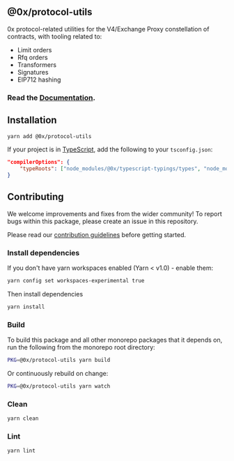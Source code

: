 ## @0x/protocol-utils

0x protocol-related utilities for the V4/Exchange Proxy constellation of contracts, with tooling related to:

- Limit orders
- Rfq orders
- Transformers
- Signatures
- EIP712 hashing

### Read the [Documentation](https://0x.org/docs/protocol/protocol-utils).

## Installation

```bash
yarn add @0x/protocol-utils
```

If your project is in [TypeScript](https://www.typescriptlang.org/), add the following to your `tsconfig.json`:

```json
"compilerOptions": {
    "typeRoots": ["node_modules/@0x/typescript-typings/types", "node_modules/@types"],
}
```

## Contributing

We welcome improvements and fixes from the wider community! To report bugs within this package, please create an issue in this repository.

Please read our [contribution guidelines](../../CONTRIBUTING.md) before getting started.

### Install dependencies

If you don't have yarn workspaces enabled (Yarn < v1.0) - enable them:

```bash
yarn config set workspaces-experimental true
```

Then install dependencies

```bash
yarn install
```

### Build

To build this package and all other monorepo packages that it depends on, run the following from the monorepo root directory:

```bash
PKG=@0x/protocol-utils yarn build
```

Or continuously rebuild on change:

```bash
PKG=@0x/protocol-utils yarn watch
```

### Clean

```bash
yarn clean
```

### Lint

```bash
yarn lint
```

